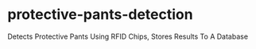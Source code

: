 # protective-pants-detection
Detects Protective Pants Using RFID Chips, Stores Results To A Database
